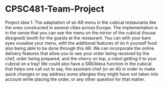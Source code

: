 # CPSC481-Team-Project

Project idea 1: The adaptation of an AR menu in the cubical restaurants like the ones constructed in several cities across Europe. The implementation is 
in the sense that you can see the menu on the mirror of the cubical (house designed) booth for the guests at the restaurant. You can with your bare eyes viusalise your menu, with the additional features of do it yourself food also being able to be done through this AR. 
We can incorporate the online delivery features that allow you to see your order being received by the chef, order being prepared, and the cherry on top, a robot getting it to your cubical on a tray! 
We could also have a SIRI/Alexa function in the cubical that helps one call out to say, the assistant chef (or an AI) in order to make quick changes or say address some allergies they might have not taken into account while placing the order, or any other question for that matter. 
